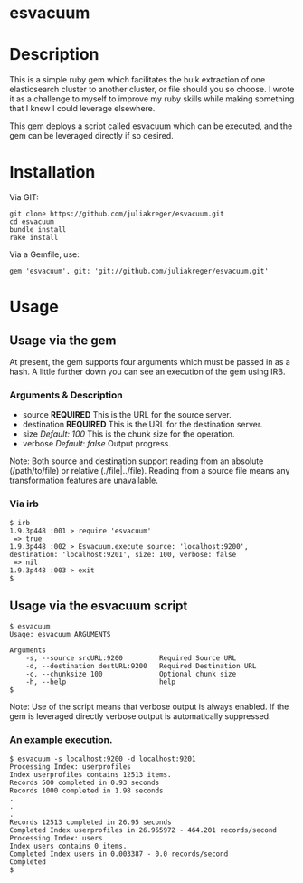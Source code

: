 esvacuum
========

# Description
This is a simple ruby gem which facilitates the bulk extraction of one elasticsearch cluster to another cluster, or file should you so choose.  I wrote it as a challenge to myself to improve my ruby skills while making something that I knew I could leverage elsewhere.

This gem deploys a script called esvacuum which can be executed, and the gem can be leveraged directly if so desired.

# Installation

Via GIT:

    git clone https://github.com/juliakreger/esvacuum.git
    cd esvacuum
    bundle install
    rake install

Via a Gemfile, use:

    gem 'esvacuum', git: 'git://github.com/juliakreger/esvacuum.git'

# Usage

## Usage via the gem

At present, the gem supports four arguments which must be passed in as a hash.  A little further down you can see an execution of the gem using IRB.

### Arguments & Description
* source      **REQUIRED** This is the URL for the source server.
* destination **REQUIRED** This is the URL for the destination server.
* size        *Default: 100* This is the chunk size for the operation.
* verbose     *Default: false* Output progress.

Note: Both source and destination support reading from an absolute (/path/to/file) or relative (./file|../file).  Reading from a source file means any transformation features are unavailable.

### Via irb

    $ irb
    1.9.3p448 :001 > require 'esvacuum'
     => true 
    1.9.3p448 :002 > Esvacuum.execute source: 'localhost:9200', destination: 'localhost:9201', size: 100, verbose: false
     => nil 
    1.9.3p448 :003 > exit
    $

## Usage via the esvacuum script

    $ esvacuum
    Usage: esvacuum ARGUMENTS

    Arguments
        -s, --source srcURL:9200         Required Source URL
        -d, --destination destURL:9200   Required Destination URL
        -c, --chunksize 100              Optional chunk size
        -h, --help                       help
    $

Note: Use of the script means that verbose output is always enabled.  If the gem is leveraged directly verbose output is automatically suppressed.


### An example execution.

    $ esvacuum -s localhost:9200 -d localhost:9201
    Processing Index: userprofiles
    Index userprofiles contains 12513 items.
    Records 500 completed in 0.93 seconds
    Records 1000 completed in 1.98 seconds
    .
    .
    .
    Records 12513 completed in 26.95 seconds
    Completed Index userprofiles in 26.955972 - 464.201 records/second
    Processing Index: users
    Index users contains 0 items.
    Completed Index users in 0.003387 - 0.0 records/second
    Completed
    $
